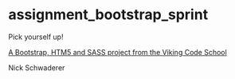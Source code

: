 assignment_bootstrap_sprint
===========================

Pick yourself up!

[A Bootstrap, HTM5 and SASS project from the Viking Code School](http://www.vikingcodeschool.com)

Nick Schwaderer
